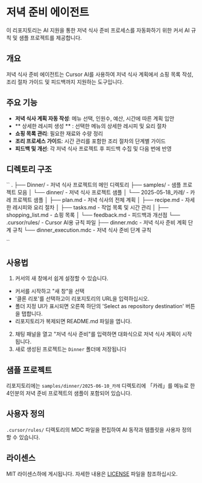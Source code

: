 # 저녁 준비 에이전트

이 리포지토리는 AI 지원을 통한 저녁 식사 준비 프로세스를 자동화하기 위한 커서 AI 규칙 및 샘플 프로젝트를 제공합니다.

## 개요

저녁 식사 준비 에이전트는 Cursor AI를 사용하여 저녁 식사 계획에서 쇼핑 목록 작성, 조리 절차 가이드 및 피드백까지 지원하는 도구입니다.

## 주요 기능

- **저녁 식사 계획 자동 작성**: 메뉴 선택, 인원수, 예산, 시간에 따른 계획 입안
- ** 상세한 레시피 생성 ** : 선택한 메뉴의 상세한 레시피 및 요리 절차
- **쇼핑 목록 관리**: 필요한 재료와 수량 정리
- **조리 프로세스 가이드**: 시간 관리를 포함한 조리 절차의 단계별 가이드
- **피드백 및 개선**: 각 저녁 식사 프로젝트 후 피드백 수집 및 다음 번에 반영

## 디렉토리 구조

``
.
├── Dinner/ - 저녁 식사 프로젝트의 메인 디렉토리
├── samples/ - 샘플 프로젝트 모음
│ └── dinner/ - 저녁 식사 프로젝트 샘플
│ └── 2025-05-18_카레/ - 카레 프로젝트 샘플
│ ├── plan.md - 저녁 식사의 전체 계획
│ ├── recipe.md - 자세한 레시피와 요리 절차
│ ├── tasks.md - 작업 목록 및 시간 관리
│ ├── shopping_list.md - 쇼핑 목록
│ └── feedback.md - 피드백과 개선점
└── .cursor/rules/ - Cursor AI용 규칙 파일 
├── dinner.mdc - 저녁 식사 준비 계획 단계 규칙 
└── dinner_execution.mdc - 저녁 식사 준비 단계 규칙

``

## 사용법

1. 커서의 새 창에서 쉽게 설정할 수 있습니다. 
- 커서를 시작하고 "새 창"을 선택 
- '클론 리포'를 선택하고이 리포지토리의 URL을 입력하십시오. 
- 폴더 지정 UI가 표시되면 오른쪽 하단의 'Select as repository destination' 버튼을 탭합니다. 
- 리포지토리가 복제되면 README.md 파일을 엽니다.
2. 채팅 패널을 열고 "저녁 식사 준비"를 입력하면 대화식으로 저녁 식사 계획이 시작됩니다.
3. 새로 생성된 프로젝트는 `Dinner` 폴더에 저장됩니다

## 샘플 프로젝트

리포지토리에는 `samples/dinner/2025-06-10_카레` 디렉토리에 「카레」를 메뉴로 한 4인분의 저녁 준비 프로젝트의 샘플이 포함되어 있습니다.

## 사용자 정의

`.cursor/rules/` 디렉토리의 MDC 파일을 편집하여 AI 동작과 템플릿을 사용자 정의할 수 있습니다.

## 라이센스

MIT 라이센스하에 게시됩니다. 자세한 내용은 [LICENSE](LICENSE) 파일을 참조하십시오.